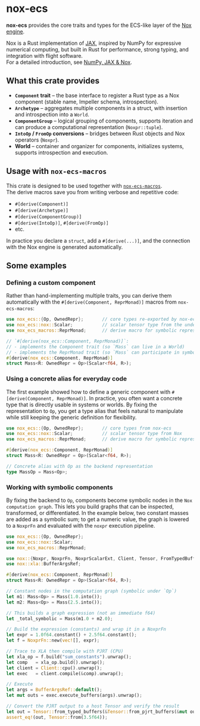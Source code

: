 # nox-ecs

**nox-ecs** provides the core traits and types for the ECS-like layer of the
[Nox engine](../nox).

Nox is a Rust implementation of [JAX](https://github.com/google/jax), inspired by
NumPy for expressive numerical computing, but built in Rust for performance,
strong typing, and integration with flight software.  
For a detailed introduction, see
[NumPy, JAX & Nox](https://github.com/elodin-sys/elodin/blob/main/docs/public/content/home/tao/jax-nox.md).

## What this crate provides

- **`Component` trait** – the base interface to register a Rust type as a Nox component (stable name, Impeller schema, introspection).
- **`Archetype`** – aggregates multiple components in a struct, with insertion and introspection into a `World`.
- **`ComponentGroup`** – logical grouping of components, supports iteration and can produce a computational representation (`Noxpr::tuple`).
- **`IntoOp` / `FromOp` conversions** – bridges between Rust objects and Nox operators (`Noxpr`).
- **World** – container and organizer for components, initializes systems, supports introspection and execution.

## Usage with `nox-ecs-macros`

This crate is designed to be used together with
[`nox-ecs-macros`](../nox-ecs-macros).  
The derive macros save you from writing verbose and repetitive code:

- `#[derive(Component)]`
- `#[derive(Archetype)]`
- `#[derive(ComponentGroup)]`
- `#[derive(IntoOp)]`, `#[derive(FromOp)]`
- etc.

In practice you declare a `struct`, add a `#[derive(...)]`, and the connection with the Nox engine is generated automatically.

## Some examples

### Defining a custom component
Rather than hand-implementing multiple traits, you can derive them automatically with the `#[derive(Component, ReprMonad)]` macros from `nox-ecs-macros`:

```rust
use nox_ecs::{Op, OwnedRepr};       // core types re-exported by nox-ecs
use nox_ecs::nox::Scalar;           // scalar tensor type from the underlying Nox library
use nox_ecs_macros::ReprMonad;      // derive macro for symbolic representation

// `#[derive(nox_ecs::Component, ReprMonad)]`:
// - implements the Component trait (so `Mass` can live in a World)
// - implements the ReprMonad trait (so `Mass` can participate in symbolic ops)
#[derive(nox_ecs::Component, ReprMonad)]
struct Mass<R: OwnedRepr = Op>(Scalar<f64, R>);
```

### Using a concrete alias for everyday code
The first example showed how to define a generic component with `#[derive(Component, ReprMonad)]`.
In practice, you often want a concrete type that is directly usable in systems or worlds. By fixing the representation to `Op`, you get a type alias that feels natural to manipulate while still keeping the generic definition for flexibility.
```rust
use nox_ecs::{Op, OwnedRepr};       // core types from nox-ecs
use nox_ecs::nox::Scalar;           // scalar tensor type from Nox
use nox_ecs_macros::ReprMonad;      // derive macro for symbolic representation

#[derive(nox_ecs::Component, ReprMonad)]
struct Mass<R: OwnedRepr = Op>(Scalar<f64, R>);

// Concrete alias with Op as the backend representation
type MassOp = Mass<Op>;
```

### Working with symbolic components

By fixing the backend to `Op`, components become symbolic nodes in the `Nox computation graph`.
This lets you build graphs that can be inspected, transformed, or differentiated.
In the example below, two constant masses are added as a symbolic sum; to get a numeric value, the graph is lowered to a `NoxprFn` and evaluated with the `noxpr` execution pipeline.
```rust
use nox_ecs::{Op, OwnedRepr};
use nox_ecs::nox::Scalar;
use nox_ecs_macros::ReprMonad;

use nox::{Noxpr, NoxprFn, NoxprScalarExt, Client, Tensor, FromTypedBuffers};
use nox::xla::BufferArgsRef;

#[derive(nox_ecs::Component, ReprMonad)]
struct Mass<R: OwnedRepr = Op>(Scalar<f64, R>);

// Constant nodes in the computation graph (symbolic under `Op`)
let m1: Mass<Op> = Mass(1.0.into());
let m2: Mass<Op> = Mass(2.5.into());

// This builds a graph expression (not an immediate f64)
let _total_symbolic = Mass(m1.0 + m2.0);

// Build the expression (constants) and wrap it in a NoxprFn
let expr = 1.0f64.constant() + 2.5f64.constant();
let f = NoxprFn::new(vec![], expr);

// Trace to XLA then compile with PJRT (CPU)
let xla_op = f.build("sum_constants").unwrap();
let comp   = xla_op.build().unwrap();
let client = Client::cpu().unwrap();
let exec   = client.compile(&comp).unwrap();

// Execute 
let args = BufferArgsRef::default();
let mut outs = exec.execute_buffers(args).unwrap();

// Convert the PJRT output to a host Tensor and verify the result
let out = Tensor::from_typed_buffers(&Tensor::from_pjrt_buffers(&mut outs)).unwrap();
assert_eq!(out, Tensor::from(3.5f64));
```